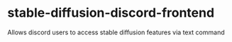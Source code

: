 # stable-diffusion-discord-frontend
 Allows discord users to access stable diffusion features via text command
